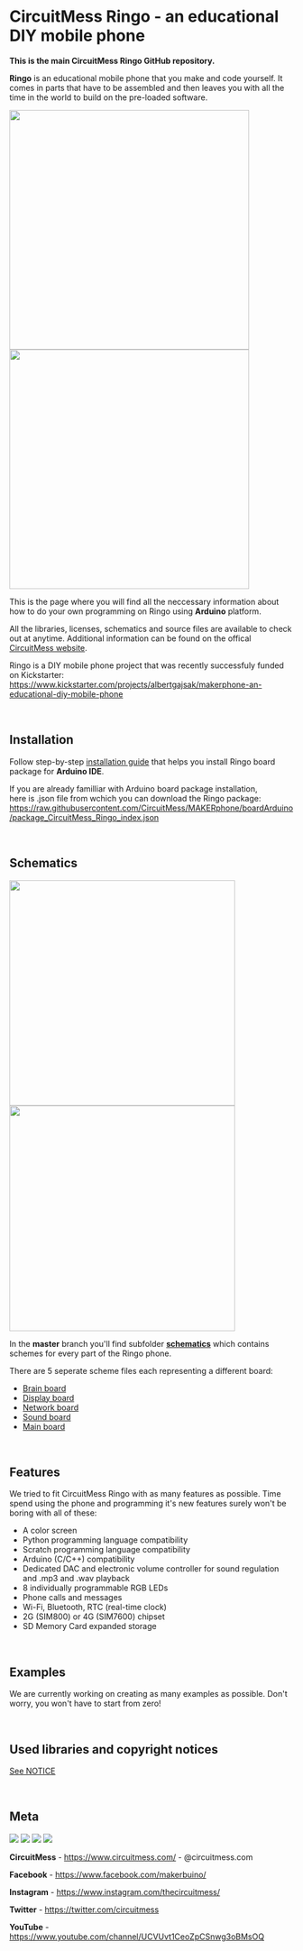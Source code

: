 
# CircuitMess Ringo - an educational DIY mobile phone

**This is the main CircuitMess Ringo GitHub repository.**

**Ringo** is an educational mobile phone that you make and code yourself. It comes in parts that have to be assembled and then leaves you with all the time in the world to build on the pre-loaded software.

<img src="https://www.circuitmess.com/wp-content/uploads/Makerphone_crop_523x768-1.png" width="425"/> <img src="https://www.circuitmess.com/wp-content/uploads/DSC05978_1024x683crop-1.jpg" width="425"/>

This is the page where you will find all the neccessary information about how to do your own programming on Ringo using **Arduino** platform.

All the libraries, licenses, schematics and source files are available to check out at anytime. Additional information can be found on the offical [CircuitMess website](https://www.circuitmess.com/).

Ringo is a DIY mobile phone project that was recently successfuly funded on Kickstarter:
https://www.kickstarter.com/projects/albertgajsak/makerphone-an-educational-diy-mobile-phone

<br/>


## Installation

Follow step-by-step [installation guide](https://github.com/CircuitMess/MAKERphone/blob/boardArduino/Installation.md) that helps you install Ringo board package for **Arduino IDE**.

If you are already familliar with Arduino board package installation,  
 here is .json file from wchich you can download the Ringo package:  
https://raw.githubusercontent.com/CircuitMess/MAKERphone/boardArduino/package_CircuitMess_Ringo_index.json

<br/>

## Schematics

<img src="https://www.circuitmess.com/wp-content/uploads/DSC05443_1024x683-1.jpg" width="400"/> <img src="https://www.circuitmess.com/wp-content/uploads/DSC05437_1024x683-1.jpg" width="400"/>

In the **master** branch you'll find subfolder [**schematics**](https://github.com/CircuitMess/MAKERphone/tree/master/schematics) which contains schemes for every part of the Ringo phone.

There are 5 seperate scheme files each representing a different board:

 * [Brain board](https://github.com/CircuitMess/MAKERphone/blob/master/schematics/MAKERphone-Brain-board-schematics.pdf)
 * [Display board](https://github.com/CircuitMess/MAKERphone/blob/master/schematics/MAKERphone-Display-board-schematics.pdf)
 * [Network board](https://github.com/CircuitMess/MAKERphone/blob/master/schematics/MAKERphone-Network-board-schematics-2.pdf)
 * [Sound board](https://github.com/CircuitMess/MAKERphone/blob/master/schematics/MAKERphone-Sound-board-schematics-1.pdf)
 * [Main board](https://github.com/CircuitMess/MAKERphone/blob/master/schematics/MAKERphone-main-board-schematics.pdf)

 <br/>

## Features

We tried to fit CircuitMess Ringo with as many features as possible. Time spend using the phone and programming it's new features surely won't be boring with all of these: 

* A color screen
* Python programming language compatibility
* Scratch programming language compatibility
* Arduino (C/C++) compatibility
* Dedicated DAC and electronic volume controller for sound regulation and .mp3 and .wav playback 
* 8 individually programmable RGB LEDs
* Phone calls and messages
* Wi-Fi, Bluetooth, RTC (real-time clock)
* 2G (SIM800) or 4G (SIM7600) chipset
* SD Memory Card expanded storage


 <br/>

 ## Examples

We are currently working on creating as many examples as possible. Don't worry, you won't have to start from zero!

 <br/>

## Used libraries and copyright notices
[See NOTICE](https://github.com/CircuitMess/MAKERphone/blob/master/NOTICE.md)

 <br/>

## Meta

<img src="https://www.circuitmess.com/wp-content/uploads/CM-Meta-White2.png">
<img src="https://www.circuitmess.com/wp-content/uploads/CM-Meta-Black2.png">
<img src="https://www.circuitmess.com/wp-content/uploads/CM-Meta-BW.png">
<img src="https://www.circuitmess.com/wp-content/uploads/CM-Meta-WB.png">

**CircuitMess** - https://www.circuitmess.com/ - @circuitmess.com

**Facebook** - https://www.facebook.com/makerbuino/

**Instagram** - https://www.instagram.com/thecircuitmess/

**Twitter** - https://twitter.com/circuitmess 

**YouTube** - https://www.youtube.com/channel/UCVUvt1CeoZpCSnwg3oBMsOQ


